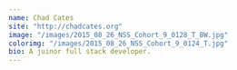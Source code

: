 ```yaml
---
name: Chad Cates
site: "http://chadcates.org"
image: "/images/2015_08_26_NSS_Cohort_9_0128_T_BW.jpg"
colorimg: "/images/2015_08_26_NSS_Cohort_9_0124_T.jpg"
bio: A juinor full stack developer.
---
```

